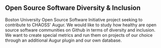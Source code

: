 ## Open Source Software Diversity & Inclusion 

Boston University Open Source Software Initiative project seeking to contribute to CHAOSS' Augur. We would like to study how healthy are open source software communities on Github in terms of diversity and inclusion. We want to create special metrics and run them on projects of our choice through an additional Augur plugin and our own database.